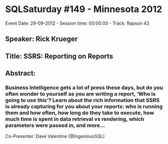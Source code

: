 # SQLSaturday #149 - Minnesota 2012
Event Date: 29-09-2012 - Session time: 00:00:00 - Track: Rapson 43
## Speaker: Rick Krueger
## Title: SSRS: Reporting on Reports
## Abstract:
### Business Intelligence gets a lot of press these days, but do you often wonder to yourself as you are writing a report, ‘Who is going to use this’? Learn about the rich information that SSRS is already capturing for you about your reports: who is running them and how often, how long do they take to execute, how much time is spent in data retrieval vs rendering, which parameters were passed in, and more…

Co-Presenter: Dave Valentine (@IngeniousSQL)
